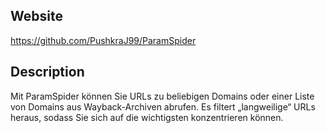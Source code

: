## Website

https://github.com/PushkraJ99/ParamSpider

## Description

Mit ParamSpider können Sie URLs zu beliebigen Domains oder einer Liste von Domains aus Wayback-Archiven abrufen. Es filtert „langweilige“ URLs heraus, sodass Sie sich auf die wichtigsten konzentrieren können.


